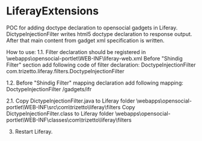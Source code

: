 LiferayExtensions
=================

POC for adding doctype declaration to opensocial gadgets in Liferay.
DictypeInjectionFilter writes html5 doctype declaration to response output. After that main content from gadget xml specification is written.

How to use:
1.1.	Filter declaration should be registered in \webapps\opensocial-portlet\WEB-INF\liferay-web.xml
	Before "Shindig Filter" section add following code of filter declaration:
    <filter>
        <filter-name>DoctypeInjectionFilter</filter-name>
        <filter-class>com.trizetto.liferay.filters.DoctypeInjectionFilter</filter-class>
    </filter>

1.2.	Before "Shindig Filter" mapping declaration add following mapping:
    <filter-mapping>
        <filter-name>DoctypeInjectionFilter</filter-name>
        <url-pattern>/gadgets/ifr</url-pattern>
    </filter-mapping>

2.1.	Copy DictypeInjectionFilter.java to Liferay folder \webapps\opensocial-portlet\WEB-INF\src\com\trizetto\liferay\filters
	Copy DictypeInjectionFilter.class to Liferay folder \webapps\opensocial-portlet\WEB-INF\classes\com\trizetto\liferay\filters

3.	Restart Liferay.